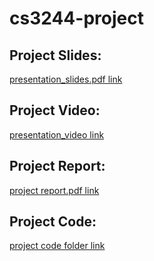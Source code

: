 # cs3244-project

## Project Slides:
[presentation_slides.pdf link](https://github.com/calebleehy/cs3244-project/blob/main/Submissions/Presentation%20Slides.pdf)

## Project Video:
[presentation_video link](https://youtu.be/Q7kIdgbtDl0)

## Project Report:
[project report.pdf link](https://github.com/calebleehy/cs3244-project/blob/main/Submissions/Report.pdf)

## Project Code:
[project code folder link](https://github.com/calebleehy/cs3244-project/tree/main/Submissions/Code)
